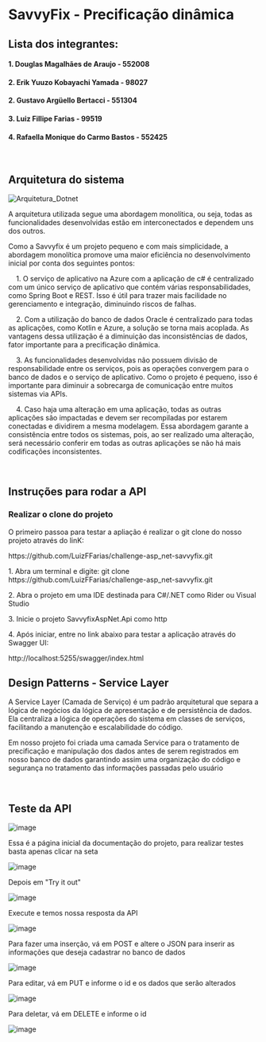# SavvyFix - Precificação dinâmica

## Lista dos integrantes:
#### 1. Douglas Magalhães de Araujo - 552008

#### 2. Erik Yuuzo Kobayachi Yamada - 98027

#### 2. Gustavo Argüello Bertacci - 551304

#### 3. Luiz Fillipe Farias - 99519

#### 4. Rafaella Monique do Carmo Bastos - 552425

<br>

## Arquitetura do sistema
![Arquitetura_Dotnet](https://github.com/user-attachments/assets/abef2011-e2b8-4e96-bb5a-8b84216a8dce)

<p>A arquitetura utilizada segue uma abordagem monolítica, ou seja, todas as funcionalidades desenvolvidas estão em interconectados e dependem uns dos outros.</p> 

<p>Como a Savvyfix é um projeto pequeno e com mais simplicidade, a abordagem monolítica promove uma maior eficiência no desenvolvimento inicial por conta dos seguintes pontos:</p>

<p>&nbsp;&nbsp;&nbsp;&nbsp;1. O serviço de aplicativo na Azure com a aplicação de c# é centralizado com um único serviço de aplicativo que contém várias responsabilidades, como Spring Boot e REST. Isso é útil para trazer mais facilidade no gerenciamento e integração, diminuindo riscos de falhas.</p>

<p>&nbsp;&nbsp;&nbsp;&nbsp;2. Com a utilização do banco de dados Oracle é centralizado para todas as aplicações, como Kotlin e Azure, a solução se torna mais acoplada. As vantagens dessa utilização é a diminuição das inconsistências de dados, fator importante para a precificação dinâmica.</p>

<p>&nbsp;&nbsp;&nbsp;&nbsp;3. As funcionalidades desenvolvidas não possuem divisão de responsabilidade entre os serviços, pois as operações convergem para o banco de dados e o serviço de aplicativo. Como o projeto é pequeno, isso é importante para diminuir a sobrecarga de comunicação entre muitos sistemas via APIs.</p>

<p>&nbsp;&nbsp;&nbsp;&nbsp;4. Caso haja uma alteração em uma aplicação, todas as outras aplicações são impactadas e devem ser recompiladas por estarem conectadas e dividirem a mesma modelagem. Essa abordagem garante a consistência entre todos os sistemas, pois, ao ser realizado uma alteração, será necessário conferir em todas as outras aplicações se não há mais codificações inconsistentes.</p>

<br>

## Instruções para rodar a API

### Realizar o clone do projeto 

<p>O primeiro passoa para testar a apliação é realizar o git clone do nosso projeto através do linK:</p>
https://github.com/LuizFFarias/challenge-asp_net-savvyfix.git

<p>1. Abra um terminal e digite: git clone https://github.com/LuizFFarias/challenge-asp_net-savvyfix.git</p>
<p>2. Abra o projeto em uma IDE destinada para C#/.NET como Rider ou Visual Studio</p>
<p>3. Inicie o projeto SavvyfixAspNet.Api como http</p>
<p>4. Após iniciar, entre no link abaixo para testar a aplicação através do Swagger UI: </p>
http://localhost:5255/swagger/index.html

<br>

## Design Patterns - Service Layer
<p>A Service Layer (Camada de Serviço) é um padrão arquitetural que separa a lógica de negócios da lógica de apresentação e de persistência de dados. Ela centraliza a lógica de operações do sistema em classes de serviços, facilitando a manutenção e escalabilidade do código.</p>
<p>Em nosso projeto foi criada uma camada Service para o tratamento de precificação e manipulação dos dados antes de serem registrados em nosso banco de dados garantindo assim uma organização do código e
segurança no tratamento das informações passadas pelo usuário</p>

<br>

## Teste da API

![image](https://github.com/user-attachments/assets/ab5e23eb-8813-431c-b073-2a93d63fbf68)

<p>Essa é a página inicial da documentação do projeto, para realizar testes basta apenas clicar na seta </p>

![image](https://github.com/user-attachments/assets/f59d75ba-beb7-4e33-b76b-d4e2b95735a8)

<p>Depois em "Try it out" </p>

![image](https://github.com/user-attachments/assets/a8b7eceb-a5ba-481d-9cc3-7153338cd470)

<p>Execute e temos nossa resposta da API</p>

![image](https://github.com/user-attachments/assets/72b8137e-0b6c-4c92-bda8-07b00eff68ca)

<p>Para fazer uma inserção, vá em POST e altere o JSON para inserir as informações que deseja cadastrar no banco de dados</p>

![image](https://github.com/user-attachments/assets/7183eeee-d834-470f-8af5-ee600f31862b)

<p>Para editar, vá em PUT e informe o id e os dados que serão alterados </p>

![image](https://github.com/user-attachments/assets/47cb5a01-3935-463b-8503-663631a530f3)

<p>Para deletar, vá em DELETE e informe o id</p>

![image](https://github.com/user-attachments/assets/0c45ac38-3412-469a-ae3f-9d6b584545f3)








